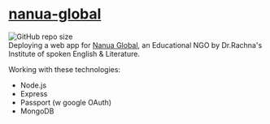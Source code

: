 # [nanua-global](https://nanua-global.herokuapp.com)
![GitHub repo size](https://img.shields.io/github/repo-size/akaashnidhiss/nanua-global?color=green&logo=Python&logoColor=white)
<br>
Deploying a web app for [Nanua Global](https://nanua-global.herokuapp.com), an Educational NGO by Dr.Rachna's Institute of spoken English &amp; Literature.

Working with these technologies:
- Node.js
- Express
- Passport (w google OAuth)
- MongoDB



